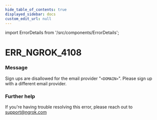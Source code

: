 ```yaml
---
hide_table_of_contents: true
displayed_sidebar: docs
custom_edit_url: null
---
```


import ErrorDetails from '/src/components/ErrorDetails';

# ERR_NGROK_4108

### Message
Sign ups are disallowed for the email provider "`<DOMAIN>`". Please sign up with a different email provider.

### Further help
If you're having trouble resolving this error, please reach out to [support@ngrok.com](mailto:support@ngrok.com?subject=Help%20with%20ERR_NGROK_4108)

<ErrorDetails error='err_ngrok_4108' />
